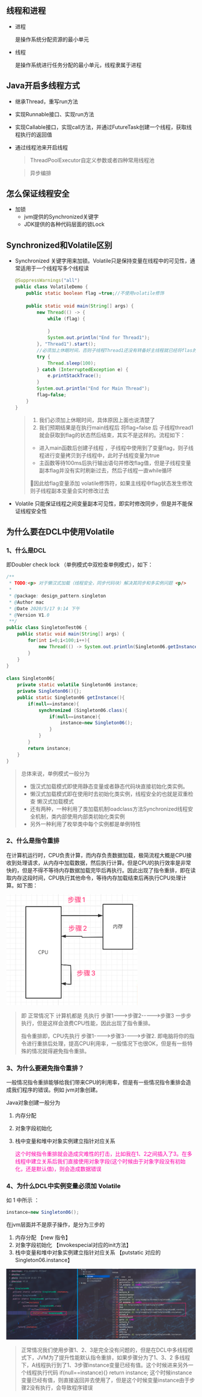 ## 线程和进程

* 进程

	是操作系统分配资源的最小单元

* 线程

	是操作系统进行任务分配的最小单元，线程隶属于进程



## Java开启多线程方式

* 继承Thread，重写run方法

* 实现Runnable接口、实现run方法

* 实现Callable接口，实现call方法，并通过FutureTask创建一个线程，获取线程执行的返回值

* 通过线程池来开启线程

	> ThreadPoolExecutor自定义参数或者四种常用线程池

	> 异步编排



## 怎么保证线程安全

* 加锁
	* jvm提供的Synchronized关键字
	* JDK提供的各种代码层面的锁Lock



## Synchronized和Volatile区别

* Synchronized 关键字用来加锁。Volatile只是保持变量在线程中的可见性，通常适用于一个线程写多个线程读

	```java
	@SuppressWarnings("all")
	public class VolatileDemo {
	    public static boolean flag =true;//不使用volatile修饰
	
	    public static void main(String[] args) {
	        new Thread(() -> {
	            while (flag) {
	
	            }
	            System.out.println("End for Thread1");
	        }, "Thread1").start();
	        //必须加上休眠时间，否则子线程Thread1还没有转备好主线程就已经将flas的值重置为了false，然后子线程thread1拿到的变量副本是false
	        try {
	            Thread.sleep(100);
	        } catch (InterruptedException e) {
	            e.printStackTrace();
	        }
	        System.out.println("End for Main Thread");
	        flag=false;
	    }
	}
	```

	> 1. 我们必须加上休眠时间，具体原因上面也说清楚了
	> 2. 我们预期结果是在执行main线程后 将flag=false 后 子线程thread1就会获取到flag的状态然后结束，其实不是这样的。流程如下：
	>
	> * 进入main函数后创建子线程 ，子线程中使用到了变量flag，则子线程进行变量拷贝到子线程中，此时子线程变量为true
	> * 主函数等待100ms后执行输出语句并修改flag值，但是子线程变量副本flag并没有实时刷新过去，然后子线程一直while循环
	>
	> :jack_o_lantern:因此给flag变量添加 volatile修饰符，如果主线程中flag状态发生修改则子线程副本变量会实时修改过去

* Volatile 只能保证线程之间变量副本可见性，即实时修改同步，但是并不能保证线程安全性



## 为什么要在DCL中使用Volatile

### 1、什么是DCL

即Doubler check lock （单例模式中双检查单例模式），如下：

```java
/**
 * TODO:<p> 对于懒汉式加载（线程安全，同步代码块）解决其同步和多实例问题 <p/>
 *
 * @package: design_pattern.singleton
 * @Author mac
 * @Date 2020/5/17 9:14 下午
 * @Version V1.0
 **/
public class SingletonTest06 {
    public static void main(String[] args) {
        for(int i=0;i<100;i++){
            new Thread(() -> System.out.println(Singleton06.getInstance().hashCode())).start();
        }
    }
}

class Singleton06{
    private static volatile Singleton06 instance;
    private Singleton06(){};
    public static Singleton06 getInstance(){
        if(null==instance){
            synchronized (Singleton06.class){
                if(null==instance){
                    instance=new Singleton06();
                }
            }
        }
        return instance;
    }
}
```

> 总体来说，单例模式一般分为 
>
> * 饿汉式加载模式即使用静态变量或者静态代码块直接初始化类实例。
> * 懒汉式加载模式即在使用时去初始化类实例，线程安全的也就是双重检查 懒汉式加载模式
> * 还有两种，一种利用了类加载机制loadclass方法Synchronized线程安全机制，类内部使用内部类初始化类实例
> * 另外一种利用了枚举类中每个实例都是单例特性



### 2、什么是指令重排

在计算机运行时，CPU负责计算，而内存负责数据加载，极简流程大概是CPU接收到处理请求，从内存中加载数据，然后执行计算。但是CPU的执行效率是非常快的，但是不得不等待内存数据加载完毕后再执行。因此出现了指令重排，即在读取内存这段时间，CPU执行其他命令，等待内存加载结束后再执行CPU处理计算。如下图：

![image-20210620203913370](Java如何开启线程并且怎么保证线程安全.assets/image-20210620203913370.png)

> 即 正常情况下 计算机都是 先执行 步骤1--->步骤2----->步骤3 一步步执行，但是这样会浪费CPU性能，因此出现了指令重排。
>
> 指令重排即，CPU先执行 步骤1---->步骤3---->步骤2.  即电脑将你的指令进行重排后处理，提高CPU利用率，一般情况下也很OK，但是有一些特殊的情况就得避免指令重排。



### 3、为什么要避免指令重排？

一般情况指令重排能够给我们带来CPU的利用率，但是有一些情况指令重排会造成我们程序的错误。例如 jvm对象创建。

Java对象创建一般分为

1. 内存分配

2. 对象字段初始化

3. 栈中变量和堆中对象实例建立指针对应关系

	<font color=ff00aa>这个时候指令重排就会造成灾难性的打击，比如我在1、2之间插入了3。在多线程中建立关系后我们直接使用对象字段(这个时候由于对象字段没有初始化，还是默认值)，则会造成数据错误</font>



### 4、为什么DCL中实例变量必须加 Volatile

如 1 中所示 ：

```java
instance=new Singleton06();
```

在jvm层面并不是原子操作，是分为三步的

1. 内存分配  【new 指令】
2. 对象字段初始化    【invokespecial对应的init方法】
3. 栈中变量和堆中对象实例建立指针对应关系    【putstatic 对应的Singleton06.instance】

![image-20210620205629059](Java如何开启线程并且怎么保证线程安全.assets/image-20210620205629059.png)

> 正常情况我们使用步骤1、2、3是完全没有问题的，但是在DCL中多线程模式下，JVM为了提升性能默认指令重排，如果步骤分为了1、3、2 多线程下，A线程执行到了1、3步骤instance变量已经有值。这个时候进来另外一个线程执行代码 if(null==instance){} return instance; 这个时候instance变量已经有值，则直接返回并去使用了，但是这个时候变量instance由于步骤2没有执行，会导致程序错误

